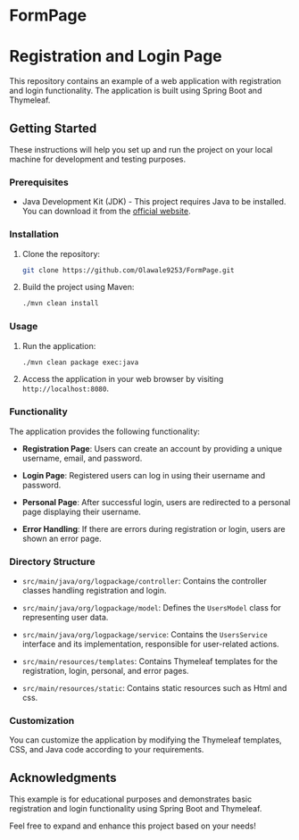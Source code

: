 # FormPage

# Registration and Login Page

This repository contains an example of a web application with registration and login functionality. The application is built using Spring Boot and Thymeleaf.

## Getting Started

These instructions will help you set up and run the project on your local machine for development and testing purposes.

### Prerequisites

- Java Development Kit (JDK) - This project requires Java to be installed. You can download it from the [official website](https://www.oracle.com/java/technologies/javase-downloads.html).

### Installation

1. Clone the repository:

   ```bash
   git clone https://github.com/Olawale9253/FormPage.git
   ```

2. Build the project using Maven:

   ```bash
   ./mvn clean install
   ```

### Usage

1. Run the application:

   ```bash
   ./mvn clean package exec:java
   ```

2. Access the application in your web browser by visiting `http://localhost:8080`.

### Functionality

The application provides the following functionality:

- **Registration Page**: Users can create an account by providing a unique username, email, and password.

- **Login Page**: Registered users can log in using their username and password.

- **Personal Page**: After successful login, users are redirected to a personal page displaying their username.

- **Error Handling**: If there are errors during registration or login, users are shown an error page.

### Directory Structure

- `src/main/java/org/logpackage/controller`: Contains the controller classes handling registration and login.

- `src/main/java/org/logpackage/model`: Defines the `UsersModel` class for representing user data.

- `src/main/java/org/logpackage/service`: Contains the `UsersService` interface and its implementation, responsible for user-related actions.

- `src/main/resources/templates`: Contains Thymeleaf templates for the registration, login, personal, and error pages.

- `src/main/resources/static`: Contains static resources such as Html and css.

### Customization

You can customize the application by modifying the Thymeleaf templates, CSS, and Java code according to your requirements.


## Acknowledgments

This example is for educational purposes and demonstrates basic registration and login functionality using Spring Boot and Thymeleaf.

Feel free to expand and enhance this project based on your needs!
